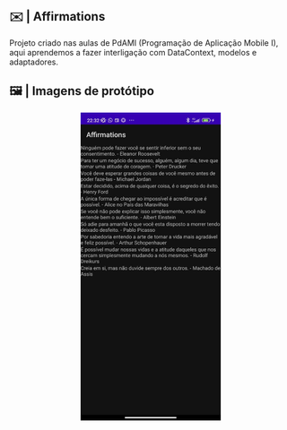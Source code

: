 ## ✉️ | Affirmations

Projeto criado nas aulas de PdAMI (Programação de Aplicação Mobile I), aqui aprendemos a fazer interligação com DataContext, modelos e adaptadores.

## 🖼️ | Imagens de protótipo
<div  align="center">
<img src="./readmeFiles/3c5983fb-a01c-44dc-a33a-6124e5bbc2a6.jpg" height="550px" width="250px">
</div>
